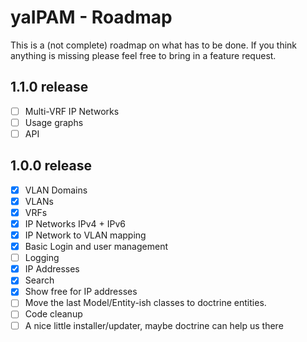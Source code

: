# yaIPAM - Roadmap

This is a (not complete) roadmap on what has to be done. If you think anything is missing please feel free to bring in a feature request.

## 1.1.0 release

- [ ] Multi-VRF IP Networks
- [ ] Usage graphs
- [ ] API

## 1.0.0 release

- [x] VLAN Domains
- [x] VLANs
- [x] VRFs
- [x] IP Networks IPv4 + IPv6
- [x] IP Network to VLAN mapping
- [x] Basic Login and user management
- [ ] Logging
- [x] IP Addresses
- [x] Search
- [x] Show free for IP addresses
- [ ] Move the last Model/Entity-ish classes to doctrine entities.
- [ ] Code cleanup
- [ ] A nice little installer/updater, maybe doctrine can help us there
